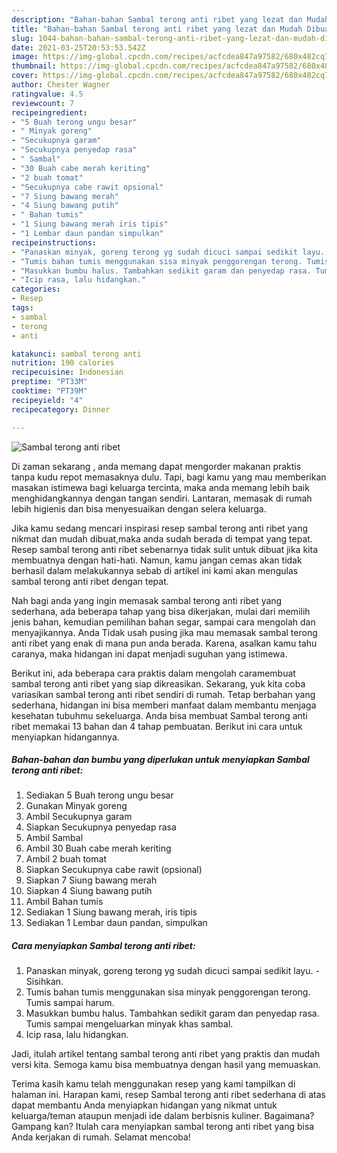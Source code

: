 ```yaml
---
description: "Bahan-bahan Sambal terong anti ribet yang lezat dan Mudah Dibuat"
title: "Bahan-bahan Sambal terong anti ribet yang lezat dan Mudah Dibuat"
slug: 1044-bahan-bahan-sambal-terong-anti-ribet-yang-lezat-dan-mudah-dibuat
date: 2021-03-25T20:53:53.542Z
image: https://img-global.cpcdn.com/recipes/acfcdea847a97582/680x482cq70/sambal-terong-anti-ribet-foto-resep-utama.jpg
thumbnail: https://img-global.cpcdn.com/recipes/acfcdea847a97582/680x482cq70/sambal-terong-anti-ribet-foto-resep-utama.jpg
cover: https://img-global.cpcdn.com/recipes/acfcdea847a97582/680x482cq70/sambal-terong-anti-ribet-foto-resep-utama.jpg
author: Chester Wagner
ratingvalue: 4.5
reviewcount: 7
recipeingredient:
- "5 Buah terong ungu besar"
- " Minyak goreng"
- "Secukupnya garam"
- "Secukupnya penyedap rasa"
- " Sambal"
- "30 Buah cabe merah keriting"
- "2 buah tomat"
- "Secukupnya cabe rawit opsional"
- "7 Siung bawang merah"
- "4 Siung bawang putih"
- " Bahan tumis"
- "1 Siung bawang merah iris tipis"
- "1 Lembar daun pandan simpulkan"
recipeinstructions:
- "Panaskan minyak, goreng terong yg sudah dicuci sampai sedikit layu. Sisihkan."
- "Tumis bahan tumis menggunakan sisa minyak penggorengan terong. Tumis sampai harum."
- "Masukkan bumbu halus. Tambahkan sedikit garam dan penyedap rasa. Tumis sampai mengeluarkan minyak khas sambal."
- "Icip rasa, lalu hidangkan."
categories:
- Resep
tags:
- sambal
- terong
- anti

katakunci: sambal terong anti 
nutrition: 190 calories
recipecuisine: Indonesian
preptime: "PT33M"
cooktime: "PT39M"
recipeyield: "4"
recipecategory: Dinner

---
```



![Sambal terong anti ribet](https://img-global.cpcdn.com/recipes/acfcdea847a97582/680x482cq70/sambal-terong-anti-ribet-foto-resep-utama.jpg)

Di zaman  sekarang , anda memang dapat mengorder makanan praktis tanpa kudu repot memasaknya dulu. Tapi, bagi kamu yang mau memberikan masakan istimewa bagi keluarga tercinta, maka anda memang lebih baik menghidangkannya dengan tangan sendiri. Lantaran, memasak di rumah lebih higienis dan bisa menyesuaikan dengan selera keluarga.

Jika kamu sedang mencari inspirasi resep sambal terong anti ribet yang nikmat dan mudah dibuat,maka anda sudah berada di tempat yang tepat. Resep sambal terong anti ribet  sebenarnya tidak sulit untuk dibuat jika kita membuatnya dengan hati-hati. Namun, kamu jangan cemas akan tidak berhasil dalam melakukannya 
sebab di artikel ini kami akan mengulas sambal terong anti ribet dengan tepat.  



Nah bagi anda yang ingin memasak sambal terong anti ribet yang sederhana, ada beberapa tahap yang bisa dikerjakan, mulai dari memilih jenis bahan, kemudian pemilihan bahan segar, sampai cara mengolah dan menyajikannya. Anda Tidak usah pusing jika mau memasak sambal terong anti ribet yang enak di mana pun anda berada. Karena, asalkan kamu  tahu caranya, maka hidangan ini dapat menjadi suguhan yang istimewa.

Berikut ini, ada beberapa cara praktis  dalam mengolah caramembuat sambal terong anti ribet yang siap dikreasikan. Sekarang, yuk kita coba variasikan sambal terong anti ribet sendiri di rumah. Tetap berbahan yang sederhana, hidangan ini bisa memberi manfaat dalam membantu menjaga kesehatan tubuhmu sekeluarga. Anda bisa membuat Sambal terong anti ribet memakai 13 bahan dan 4 tahap pembuatan. Berikut ini cara untuk menyiapkan hidangannya.

<!--inarticleads1-->

##### Bahan-bahan dan bumbu yang diperlukan untuk menyiapkan Sambal terong anti ribet:

1. Sediakan 5 Buah terong ungu besar
1. Gunakan  Minyak goreng
1. Ambil Secukupnya garam
1. Siapkan Secukupnya penyedap rasa
1. Ambil  Sambal
1. Ambil 30 Buah cabe merah keriting
1. Ambil 2 buah tomat
1. Siapkan Secukupnya cabe rawit (opsional)
1. Siapkan 7 Siung bawang merah
1. Siapkan 4 Siung bawang putih
1. Ambil  Bahan tumis
1. Sediakan 1 Siung bawang merah, iris tipis
1. Sediakan 1 Lembar daun pandan, simpulkan




<!--inarticleads2-->

##### Cara menyiapkan Sambal terong anti ribet:

1. Panaskan minyak, goreng terong yg sudah dicuci sampai sedikit layu. - Sisihkan.
1. Tumis bahan tumis menggunakan sisa minyak penggorengan terong. Tumis sampai harum.
1. Masukkan bumbu halus. Tambahkan sedikit garam dan penyedap rasa. Tumis sampai mengeluarkan minyak khas sambal.
1. Icip rasa, lalu hidangkan.




Jadi, itulah artikel tentang  sambal terong anti ribet  yang praktis dan mudah versi kita. Semoga kamu bisa membuatnya dengan hasil yang memuaskan. 

Terima kasih kamu telah menggunakan resep yang kami tampilkan di halaman ini. Harapan kami, resep  Sambal terong anti ribet sederhana di atas dapat membantu Anda menyiapkan hidangan yang nikmat untuk keluarga/teman ataupun menjadi ide dalam berbisnis kuliner. Bagaimana? Gampang kan? Itulah cara menyiapkan sambal terong anti ribet yang bisa Anda kerjakan di rumah. Selamat mencoba!

